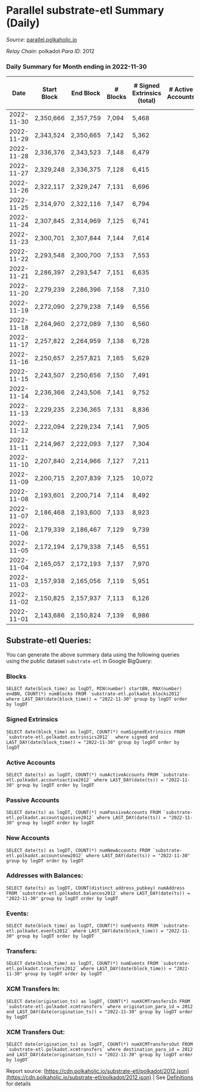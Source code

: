 # Parallel substrate-etl Summary (Daily)

_Source_: [parallel.polkaholic.io](https://parallel.polkaholic.io)

*Relay Chain*: polkadot
*Para ID*: 2012



### Daily Summary for Month ending in 2022-11-30


| Date | Start Block | End Block | # Blocks | # Signed Extrinsics (total) | # Active Accounts | # Passive | # New | # Addresses with Balances | # Events | # Transfers | # XCM Transfers In | # XCM Transfers Out | Issues | 
| ---- | ----------- | --------- | -------- | --------------------------- | ----------------- | --------- | ----- | ------------------------- | -------- | ----------- | ------------------ | ------------------- | ------ |
| 2022-11-30 | 2,350,666 | 2,357,759 | 7,094 | 5,468 |  |  |  | 46,079 | 66,389 | 3,398 ($181,139.12) | 75 ($58,990.07) | 82 ($82,772.02) |  |
| 2022-11-29 | 2,343,524 | 2,350,665 | 7,142 | 5,362 |  |  |  | 46,068 | 45,864 | 1,733 ($108,386.48) | 116 ($89,308.84) | 98 ($86,708.43) |  |
| 2022-11-28 | 2,336,376 | 2,343,523 | 7,148 | 6,479 |  |  |  | 46,052 | 56,361 | 2,545 ($96,407.58) | 123 ($92,669.97) | 93 ($90,726.56) |  |
| 2022-11-27 | 2,329,248 | 2,336,375 | 7,128 | 6,415 |  |  |  | 46,032 | 64,800 | 2,832 ($57,095.00) | 123 ($32,622.54) | 68 ($23,253.06) |  |
| 2022-11-26 | 2,322,117 | 2,329,247 | 7,131 | 6,696 |  |  |  | 46,017 | 66,717 | 3,531 ($187,958.86) | 142 ($44,635.32) | 92 ($73,178.89) |  |
| 2022-11-25 | 2,314,970 | 2,322,116 | 7,147 | 6,794 |  |  |  | 46,002 | 61,263 | 3,554 ($261,277.95) | 154 ($87,995.96) | 89 ($260,518.05) |  |
| 2022-11-24 | 2,307,845 | 2,314,969 | 7,125 | 6,741 |  |  |  | 45,979 | 63,591 | 2,585 ($126,569.58) | 116 ($81,046.74) | 101 ($216,357.98) |  |
| 2022-11-23 | 2,300,701 | 2,307,844 | 7,144 | 7,614 |  |  |  |  | 72,794 | 4,120 ($172,083.34) | 181 ($137,988.59) | 153 ($160,207.37) |  |
| 2022-11-22 | 2,293,548 | 2,300,700 | 7,153 | 7,553 |  |  |  | 45,956 | 75,364 | 5,302 ($282,894.00) | 216 ($162,182.21) | 141 ($215,156.87) |  |
| 2022-11-21 | 2,286,397 | 2,293,547 | 7,151 | 6,635 |  |  |  | 45,943 | 64,350 | 2,651 ($228,132.42) | 140 ($54,933.17) | 100 ($66,751.30) |  |
| 2022-11-20 | 2,279,239 | 2,286,396 | 7,158 | 7,310 |  |  |  |  | 66,433 | 2,359 ($102,520.53) | 117 ($54,476.27) | 78 ($47,531.88) |  |
| 2022-11-19 | 2,272,090 | 2,279,238 | 7,149 | 6,556 |  |  |  |  | 63,297 | 2,570 ($85,877.49) | 89 ($58,136.29) | 65 ($27,952.78) |  |
| 2022-11-18 | 2,264,960 | 2,272,089 | 7,130 | 6,560 |  |  |  |  | 64,326 | 2,946 ($113,590.66) | 106 ($137,813.09) | 67 ($22,096.11) |  |
| 2022-11-17 | 2,257,822 | 2,264,959 | 7,138 | 6,728 |  |  |  |  | 63,843 | 2,317 ($46,691.60) | 111 ($111,468.95) | 71 ($46,394.52) |  |
| 2022-11-16 | 2,250,657 | 2,257,821 | 7,165 | 5,629 |  |  |  |  | 59,371 | 2,502 ($98,323.85) | 132 ($77,980.01) | 107 ($197,641.73) |  |
| 2022-11-15 | 2,243,507 | 2,250,656 | 7,150 | 7,491 |  |  |  | 45,834 | 68,516 | 2,428 ($78,075.10) | 122 ($140,494.72) | 93 ($98,982.52) |  |
| 2022-11-14 | 2,236,366 | 2,243,506 | 7,141 | 9,752 |  |  |  | 45,804 | 84,229 | 3,338 ($183,670.58) | 183 ($338,462.55) | 145 ($340,338.01) |  |
| 2022-11-13 | 2,229,235 | 2,236,365 | 7,131 | 8,836 |  |  |  | 45,759 | 81,226 | 4,056 ($209,626.97) | 166 ($90,423.77) | 199 ($299,488.46) |  |
| 2022-11-12 | 2,222,094 | 2,229,234 | 7,141 | 7,905 |  |  |  |  | 74,253 | 3,508 ($143,976.64) | 157 ($54,977.06) | 153 ($254,222.01) |  |
| 2022-11-11 | 2,214,967 | 2,222,093 | 7,127 | 7,304 |  |  |  |  | 73,123 | 4,387 ($180,607.29) | 205 ($158,006.59) | 165 ($175,886.05) |  |
| 2022-11-10 | 2,207,840 | 2,214,966 | 7,127 | 7,211 |  |  |  |  | 76,059 | 5,237 ($257,760.55) | 238 ($280,842.30) | 147 ($301,019.47) |  |
| 2022-11-09 | 2,200,715 | 2,207,839 | 7,125 | 10,072 |  |  |  |  | 92,739 | 6,137 ($461,862.42) | 280 ($302,454.57) | 270 ($657,770.36) |  |
| 2022-11-08 | 2,193,601 | 2,200,714 | 7,114 | 8,492 |  |  |  |  | 81,634 | 4,527 ($247,064.96) | 224 ($651,652.29) | 174 ($418,703.72) |  |
| 2022-11-07 | 2,186,468 | 2,193,600 | 7,133 | 8,923 |  |  |  | 45,595 | 87,951 | 6,937 ($247,984.61) | 166 ($254,011.13) | 95 ($166,839.56) |  |
| 2022-11-06 | 2,179,339 | 2,186,467 | 7,129 | 9,739 |  |  |  |  | 96,301 | 9,181 ($219,609.50) | 159 ($67,533.37) | 100 ($62,882.09) |  |
| 2022-11-05 | 2,172,194 | 2,179,338 | 7,145 | 6,551 |  |  |  | 45,542 | 70,440 | 3,803 ($161,593.97) | 193 ($100,344.66) | 107 ($41,709.33) |  |
| 2022-11-04 | 2,165,057 | 2,172,193 | 7,137 | 7,970 |  |  |  | 45,520 | 83,302 | 6,261 ($226,988.46) | 211 ($116,166.78) | 151 ($157,798.46) |  |
| 2022-11-03 | 2,157,938 | 2,165,056 | 7,119 | 5,951 |  |  |  | 45,435 | 66,786 | 4,340 ($255,467.26) | 184 ($260,797.14) | 123 ($75,227.73) |  |
| 2022-11-02 | 2,150,825 | 2,157,937 | 7,113 | 6,126 |  |  |  | 45,397 | 68,403 | 4,471 ($118,580.95) | 126 ($222,272.56) | 94 ($77,458.23) |  |
| 2022-11-01 | 2,143,686 | 2,150,824 | 7,139 | 6,986 |  |  |  | 45,360 | 75,547 | 5,505 ($230,345.26) | 139 ($122,053.59) | 90 ($96,395.58) |  |

## Substrate-etl Queries:
You can generate the above summary data using the following queries using the public dataset `substrate-etl` in Google BigQuery:


### Blocks
```
SELECT date(block_time) as logDT, MIN(number) startBN, MAX(number) endBN, COUNT(*) numBlocks FROM `substrate-etl.polkadot.blocks2012`  where LAST_DAY(date(block_time)) = "2022-11-30" group by logDT order by logDT
```


### Signed Extrinsics
```
SELECT date(block_time) as logDT, COUNT(*) numSignedExtrinsics FROM `substrate-etl.polkadot.extrinsics2012`  where signed and LAST_DAY(date(block_time)) = "2022-11-30" group by logDT order by logDT
```


### Active Accounts
```
SELECT date(ts) as logDT, COUNT(*) numActiveAccounts FROM `substrate-etl.polkadot.accountsactive2012` where LAST_DAY(date(ts)) = "2022-11-30" group by logDT order by logDT
```


### Passive Accounts
```
SELECT date(ts) as logDT, COUNT(*) numPassiveAccounts FROM `substrate-etl.polkadot.accountspassive2012` where LAST_DAY(date(ts)) = "2022-11-30" group by logDT order by logDT
```


### New Accounts
```
SELECT date(ts) as logDT, COUNT(*) numNewAccounts FROM `substrate-etl.polkadot.accountsnew2012` where LAST_DAY(date(ts)) = "2022-11-30" group by logDT order by logDT
```


### Addresses with Balances:
```
SELECT date(ts) as logDT, COUNT(distinct address_pubkey) numAddress FROM `substrate-etl.polkadot.balances2012` where LAST_DAY(date(ts)) = "2022-11-30" group by logDT order by logDT
```


### Events:
```
SELECT date(block_time) as logDT, COUNT(*) numEvents FROM `substrate-etl.polkadot.events2012` where LAST_DAY(date(block_time)) = "2022-11-30" group by logDT order by logDT
```


### Transfers:
```
SELECT date(block_time) as logDT, COUNT(*) numEvents FROM `substrate-etl.polkadot.transfers2012` where LAST_DAY(date(block_time)) = "2022-11-30" group by logDT order by logDT
```


### XCM Transfers In:
```
SELECT date(origination_ts) as logDT, COUNT(*) numXCMTransfersIn FROM `substrate-etl.polkadot.xcmtransfers` where origination_para_id = 2012 and LAST_DAY(date(origination_ts)) = "2022-11-30" group by logDT order by logDT
```


### XCM Transfers Out:
```
SELECT date(origination_ts) as logDT, COUNT(*) numXCMTransfersOut FROM `substrate-etl.polkadot.xcmtransfers` where destination_para_id = 2012 and LAST_DAY(date(origination_ts)) = "2022-11-30" group by logDT order by logDT
```



Report source: [https://cdn.polkaholic.io/substrate-etl/polkadot/2012.json](https://cdn.polkaholic.io/substrate-etl/polkadot/2012.json) | See [Definitions](/DEFINITIONS.md) for details
